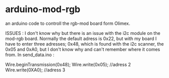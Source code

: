 # arduino-mod-rgb
an arduino code to controll the rgb-mod board form Olimex.

ISSUES :
I don't know why but there is an issue with the i2c module on the mod-rgb board.
Normally the default adress is 0x22, but with my board I have to enter three adresses;
0x48, which is found with the i2c scanner,
the 0x05 and 0xA0, but I don't know why and can't remember where it comes from.
In send_data.ino :
  
  Wire.beginTransmission(0x48);
  Wire.write(0x05); //adress 2
  Wire.write(0XA0); //adress 3
